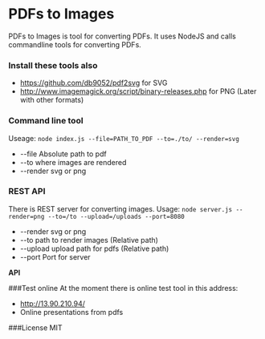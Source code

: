 # PDFs to Images 
PDFs to Images is tool for converting PDFs. It uses NodeJS and calls commandline tools for converting 
PDFs.

### Install these tools also
* https://github.com/db9052/pdf2svg for SVG
* http://www.imagemagick.org/script/binary-releases.php for PNG (Later with other formats)

### Command line tool
Useage:
```node index.js --file=PATH_TO_PDF --to=./to/ --render=svg```
* --file Absolute path to pdf
* --to where images are rendered
* --render svg or png


### REST API 
There is REST server for converting images.
Usage:
```node server.js --render=png --to=/to --upload=/uploads --port=8080```
* --render svg or png
* --to path to render images (Relative path)
* --upload upload path for pdfs (Relative path)
* --port Port for server

**API**

###Test online
At the moment there is online test tool in this address:
* http://13.90.210.94/
* Online presentations from pdfs

###License
MIT


